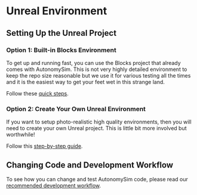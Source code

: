 # Unreal Environment

## Setting Up the Unreal Project

### Option 1: Built-in Blocks Environment

To get up and running fast, you can use the Blocks project that already comes with AutonomySim. This is not very highly detailed environment to keep the repo size reasonable but we use it for various testing all the times and it is the easiest way to get your feet wet in this strange land. 

Follow these [quick steps](unreal_blocks.md).

### Option 2: Create Your Own Unreal Environment

If you want to setup photo-realistic high quality environments, then you will need to create your own Unreal project. This is little bit more involved but worthwhile! 

Follow this [step-by-step guide](unreal_custenv.md). 

## Changing Code and Development Workflow

To see how you can change and test AutonomySim code, please read our [recommended development workflow](dev_workflow.md).



